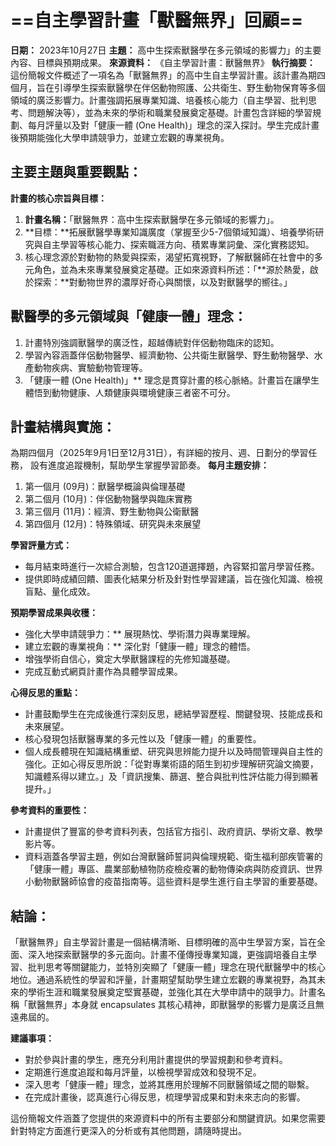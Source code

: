 # **==自主學習計畫「獸醫無界」回顧==**
**日期：** 2023年10月27日
**主題：** 高中生探索獸醫學在多元領域的影響力」的主要內容、目標與預期成果。
**來源資料：** 《自主學習計畫：獸醫無界》
**執行摘要：**
這份簡報文件概述了一項名為「獸醫無界」的高中生自主學習計畫。該計畫為期四個月，旨在引導學生探索獸醫學在伴侶動物照護、公共衛生、野生動物保育等多個領域的廣泛影響力。計畫強調拓展專業知識、培養核心能力（自主學習、批判思考、問題解決等），並為未來的學術和職業發展奠定基礎。計畫包含詳細的學習規劃、每月評量以及對「健康一體 (One Health)」理念的深入探討。學生完成計畫後預期能強化大學申請競爭力，並建立宏觀的專業視角。
## **主要主題與重要觀點：**

**計畫的核心宗旨與目標：**
 1. **計畫名稱：**「獸醫無界：高中生探索獸醫學在多元領域的影響力」。
 2. **目標：**拓展獸醫學專業知識廣度（掌握至少5-7個領域知識）、培養學術研究與自主學習等核心能力、探索職涯方向、積累專業詞彙、深化實務認知。
 3. 核心理念源於對動物的熱愛與探索，渴望拓寬視野，了解獸醫師在社會中的多元角色，並為未來專業發展奠定基礎。正如來源資料所述：「**源於熱愛，啟於探索：**對動物世界的濃厚好奇心與關懷，以及對獸醫學的嚮往。」
## 獸醫學的多元領域與「健康一體」理念：
 1. 計畫特別強調獸醫學的廣泛性，超越傳統對伴侶動物臨床的認知。
 2. 學習內容涵蓋伴侶動物醫學、經濟動物、公共衛生獸醫學、野生動物醫學、水產動物疾病、實驗動物管理等。
 3. 「健康一體 (One Health)」** 理念是貫穿計畫的核心脈絡。計畫旨在讓學生體悟到動物健康、人類健康與環境健康三者密不可分。
## 計畫結構與實施：
為期四個月（2025年9月1日至12月31日），有詳細的按月、週、日劃分的學習任務， 設有進度追蹤機制，幫助學生掌握學習節奏。
**每月主題安排：**
1. 第一個月 (09月)：獸醫學概論與倫理基礎
2. 第二個月 (10月)：伴侶動物醫學與臨床實務
3. 第三個月 (11月)：經濟、野生動物與公衛獸醫
4. 第四個月 (12月)：特殊領域、研究與未來展望

**學習評量方式：**
 - 每月結束時進行一次綜合測驗，包含120道選擇題，內容緊扣當月學習任務。
 - 提供即時成績回饋、圖表化結果分析及針對性學習建議，旨在強化知識、檢視盲點、量化成效。

**預期學習成果與收穫：**
 - 強化大學申請競爭力：** 展現熱忱、學術潛力與專業理解。
 - 建立宏觀的專業視角：** 深化對「健康一體」理念的體悟。
 - 增強學術自信心，奠定大學獸醫課程的先修知識基礎。
 - 完成互動式網頁計畫作為具體學習成果。

 **心得反思的重點：**
 - 計畫鼓勵學生在完成後進行深刻反思，總結學習歷程、關鍵發現、技能成長和未來展望。
 - 核心發現包括獸醫專業的多元性以及「健康一體」的重要性。
 - 個人成長體現在知識結構重塑、研究與思辨能力提升以及時間管理與自主性的強化。正如心得反思所說：「從對專業術語的陌生到初步理解研究論文摘要，知識體系得以建立。」及「資訊搜集、篩選、整合與批判性評估能力得到顯著提升。」

**參考資料的重要性：**
 -   計畫提供了豐富的參考資料列表，包括官方指引、政府資訊、學術文章、教學影片等。
 -   資料涵蓋各學習主題，例如台灣獸醫師誓詞與倫理規範、衛生福利部疾管署的「健康一體」專區、農業部動植物防疫檢疫署的動物傳染病與防疫資訊、世界小動物獸醫師協會的疫苗指南等。這些資料是學生進行自主學習的重要基礎。

## **結論：**
「獸醫無界」自主學習計畫是一個結構清晰、目標明確的高中生學習方案，旨在全面、深入地探索獸醫學的多元面向。計畫不僅傳授專業知識，更強調培養自主學習、批判思考等關鍵能力，並特別突顯了「健康一體」理念在現代獸醫學中的核心地位。通過系統性的學習和評量，計畫期望幫助學生建立宏觀的專業視野，為其未來的學術生涯和職業發展奠定堅實基礎，並強化其在大學申請中的競爭力。計畫名稱「獸醫無界」本身就 encapsulates 其核心精神，即獸醫學的影響力是廣泛且無遠弗屆的。

**建議事項：**
-   對於參與計畫的學生，應充分利用計畫提供的學習規劃和參考資料。
-   定期進行進度追蹤和每月評量，以檢視學習成效和發現不足。
-   深入思考「健康一體」理念，並將其應用於理解不同獸醫領域之間的聯繫。
-   在完成計畫後，認真進行心得反思，梳理學習成果和對未來志向的影響。

這份簡報文件涵蓋了您提供的來源資料中的所有主要部分和關鍵資訊。如果您需要針對特定方面進行更深入的分析或有其他問題，請隨時提出。
